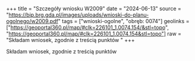 +++
title = "Szczegóły wniosku W2009"
date = "2024-06-13"
source = "https://bip.brg.gda.pl/images/uploads/wnioski-do-planu-ogolnego/w2009.pdf"
tags = ["wnioski-ogolne", "obręb: 0074"]
geolinks = ["https://geoportal360.pl/map/#clk=226101_1.0074.154/&stl=topo", "https://geoportal360.pl/map/#clk=226101_1.0074.154&stl=topo"]
raw = "Składam wniosek, zgodnie z treścią punktów "
+++

Składam wniosek, zgodnie z treścią punktów 



